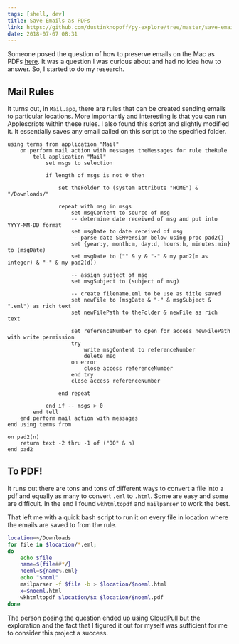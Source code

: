 ```yaml
---
tags: [shell, dev]
title: Save Emails as PDFs
link: https://github.com/dustinknopoff/py-explore/tree/master/save-emails
date: 2018-07-07 08:31
---
```


Someone posed the question of how to preserve emails on the Mac as PDFs [here](https://talk.macpowerusers.com/t/preserving-emails/4277). It was a question I was curious about and had no idea how to answer. So, I started to do my research.

## Mail Rules

It turns out, in `Mail.app`, there are rules that can be created sending emails to particular locations. More importantly and interesting is that you can run Applescripts within these rules. I also found this script and slightly modified it. It essentially saves any email called on this script to the specified folder.

```applescript
using terms from application "Mail"
	on perform mail action with messages theMessages for rule theRule
		tell application "Mail"
			set msgs to selection

			if length of msgs is not 0 then

				set theFolder to (system attribute "HOME") & "/Downloads/"

				repeat with msg in msgs
					set msgContent to source of msg
					-- determine date received of msg and put into YYYY-MM-DD format
					set msgDate to date received of msg
					-- parse date SEMversion below using proc pad2()
					set {year:y, month:m, day:d, hours:h, minutes:min} to (msgDate)
					set msgDate to ("" & y & "-" & my pad2(m as integer) & "-" & my pad2(d))

					-- assign subject of msg
					set msgSubject to (subject of msg)

					-- create filename.eml to be use as title saved
					set newFile to (msgDate & "-" & msgSubject & ".eml") as rich text
					set newFilePath to theFolder & newFile as rich text

					set referenceNumber to open for access newFilePath with write permission
					try
						write msgContent to referenceNumber
						delete msg
					on error
						close access referenceNumber
					end try
					close access referenceNumber

				end repeat

			end if -- msgs > 0
		end tell
	end perform mail action with messages
end using terms from

on pad2(n)
	return text -2 thru -1 of ("00" & n)
end pad2
```

## To PDF!

It runs out there are tons and tons of different ways to convert a file into a pdf and equally as many to convert `.eml` to `.html`. Some are easy and some are difficult. In the end I found `wkhtmltopdf` and `mailparser` to work the best.

That left me with a quick bash script to run it on every file in location where the emails are saved to from the rule.

```bash
location=~/Downloads
for file in $location/*.eml;
do
    echo $file
    name=${file##*/}
    noeml=${name%.eml}
    echo "$noml"
    mailparser -f $file -b > $location/$noeml.html
    x=$noeml.html
    wkhtmltopdf $location/$x $location/$noeml.pdf
done
```

The person posing the question ended up using [CloudPull](https://www.goldenhillsoftware.com/cloudpull/) but the exploration and the fact that I figured it out for myself was sufficient for me to consider this project a success.
